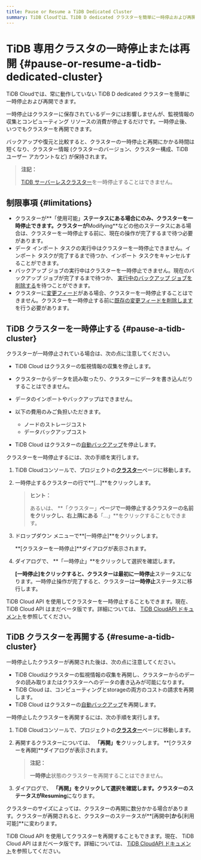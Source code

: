 ```yaml
---
title: Pause or Resume a TiDB Dedicated Cluster
summary: TiDB Cloudでは、TiDB D dedicated クラスターを簡単に一時停止および再開できます。一時停止はデータに影響せず、監視情報の収集とリソース消費が停止します。一時停止後、いつでも再開できます。制限事項として、クラスターのステータスやタスク実行中には一時停止できません。再開後は監視情報の収集が再開し、データの読み取りや書き込みが可能になります。再開には数分かかる場合があります。
---
```


# TiDB 専用クラスタの一時停止または再開 {#pause-or-resume-a-tidb-dedicated-cluster}

TiDB Cloudでは、常に動作していない TiDB D dedicated クラスターを簡単に一時停止および再開できます。

一時停止はクラスターに保存されているデータには影響しませんが、監視情報の収集とコンピューティング リソースの消費が停止するだけです。一時停止後、いつでもクラスターを再開できます。

バックアップや復元と比較すると、クラスターの一時停止と再開にかかる時間は短くなり、クラスター情報 (クラスターのバージョン、クラスター構成、TiDB ユーザー アカウントなど) が保持されます。

> **注記：**
>
> [TiDB サーバーレスクラスター](/tidb-cloud/select-cluster-tier.md#tidb-serverless)を一時停止することはできません。

## 制限事項 {#limitations}

-   クラスターが**「使用可能」**ステータスにある場合にのみ、クラスターを一時停止できます。クラスターが**Modifying**などの他のステータスにある場合は、クラスターを一時停止する前に、現在の操作が完了するまで待つ必要があります。
-   データ インポート タスクの実行中はクラスターを一時停止できません。インポート タスクが完了するまで待つか、インポート タスクをキャンセルすることができます。
-   バックアップ ジョブの実行中はクラスターを一時停止できません。現在のバックアップ ジョブが完了するまで待つか、 [実行中のバックアップ ジョブを削除する](/tidb-cloud/backup-and-restore.md#delete-a-running-backup-job)を待つことができます。
-   クラスターに[変更フィード](/tidb-cloud/changefeed-overview.md)がある場合、クラスターを一時停止することはできません。クラスターを一時停止する前に[既存の変更フィードを削除します](/tidb-cloud/changefeed-overview.md#delete-a-changefeed)を行う必要があります。

## TiDB クラスターを一時停止する {#pause-a-tidb-cluster}

クラスターが一時停止されている場合は、次の点に注意してください。

-   TiDB Cloud はクラスターの監視情報の収集を停止します。

-   クラスターからデータを読み取ったり、クラスターにデータを書き込んだりすることはできません。

-   データのインポートやバックアップはできません。

-   以下の費用のみご負担いただきます。

    -   ノードのストレージコスト
    -   データバックアップコスト

-   TiDB Cloud はクラスターの[自動バックアップ](/tidb-cloud/backup-and-restore.md#automatic-backup)を停止します。

クラスターを一時停止するには、次の手順を実行します。

1.  TiDB Cloudコンソールで、プロジェクトの[**クラスター**](https://tidbcloud.com/console/clusters)ページに移動します。

2.  一時停止するクラスターの行で**[...]**をクリックします。

    > **ヒント：**
    >
    > あるいは、 **「クラスター」**ページで一時停止するクラスターの名前をクリックし、右上隅にある**「...」**をクリックすることもできます。

3.  ドロップダウン メニューで**[一時停止]**をクリックします。

    **[クラスターを一時停止]**ダイアログが表示されます。

4.  ダイアログで、 **「一時停止」**をクリックして選択を確認します。

    **[一時停止]**をクリックすると、クラスターは最初に**一時停止**ステータスになります。一時停止操作が完了すると、クラスターは**一時停止**ステータスに移行します。

TiDB Cloud API を使用してクラスターを一時停止することもできます。現在、 TiDB Cloud API はまだベータ版です。詳細については、 [TiDB CloudAPI ドキュメント](https://docs.pingcap.com/tidbcloud/api/v1beta)を参照してください。

## TiDB クラスターを再開する {#resume-a-tidb-cluster}

一時停止したクラスターが再開された後は、次の点に注意してください。

-   TiDB Cloudはクラスターの監視情報の収集を再開し、クラスターからのデータの読み取りまたはクラスターへのデータの書き込みが可能になります。
-   TiDB Cloud は、コンピューティングとstorageの両方のコストの請求を再開します。
-   TiDB Cloud はクラスターの[自動バックアップ](/tidb-cloud/backup-and-restore.md#automatic-backup)を再開します。

一時停止したクラスターを再開するには、次の手順を実行します。

1.  TiDB Cloudコンソールで、プロジェクトの[**クラスター**](https://tidbcloud.com/console/clusters)ページに移動します。

2.  再開するクラスターについては、 **「再開」を**クリックします。 **[クラスターを再開]**ダイアログが表示されます。

    > **注記：**
    >
    > **一時停止**状態のクラスターを再開することはできません。

3.  ダイアログで、 **「再開」**をクリックして選択を確認します。クラスターのステータスが**Resuming**になります。

クラスターのサイズによっては、クラスターの再開に数分かかる場合があります。クラスターが再開されると、クラスターのステータスが**[再開中]**から**[利用可能]**に変わります。

TiDB Cloud API を使用してクラスターを再開することもできます。現在、 TiDB Cloud API はまだベータ版です。詳細については、 [TiDB CloudAPI ドキュメント](https://docs.pingcap.com/tidbcloud/api/v1beta)を参照してください。
